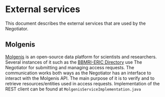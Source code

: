 # External services

This document describes the external services that are used by the Negotiator.

## Molgenis

[Molgenis](https://www.molgenis.org/) is an open-source data platform for scientists and researchers. Several
instances of it such as the [BBMRI-ERIC Directory](https://directory.bbmri-eric.eu) use The Negotiator for submitting
and managing access requests. The communication works both ways
as the Negotiator has an interface to interact with the Molgenis API. The main purpose of it is to verify and to
retrieve resources/entities used in access requests. Implementation of the REST client can be found
at `MolgenisServiceImplementation.java`